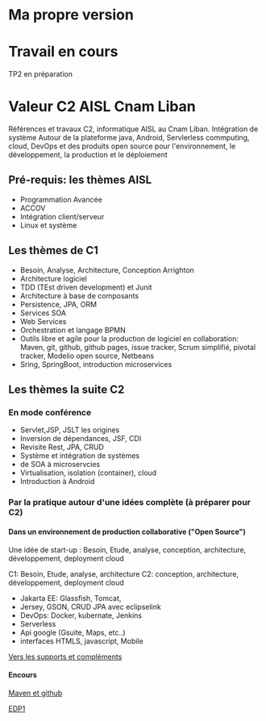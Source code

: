 # Ma propre version

# Travail en cours
TP2 en préparation

# Valeur C2 AISL Cnam Liban

Références et  travaux C2, informatique AISL au Cnam Liban. Intégration de système Autour de la plateforme java, Android, Servlerless commputing, cloud, DevOps et des produits open source pour l'environnement, le développement, la production et le déploiement

## Pré-requis: les thèmes AISL 
* Programmation Avancée
* ACCOV
* Intégration client/serveur
* Linux et système


## Les thèmes de C1
* Besoin, Analyse, Architecture, Conception Arrighton
* Architecture logiciel
* TDD (TEst driven development) et Junit
* Architecture à base de composants
* Persistence, JPA, ORM
* Services SOA
* Web Services
* Orchestration et langage BPMN 
* Outils libre et agile pour la production de logiciel en collaboration: Maven, git, github, github pages, issue tracker, Scrum simplifié, pivotal tracker, Modelio open source, Netbeans
* Sring, SpringBoot, introduction microservices

## Les thèmes la suite C2

### En mode conférence
* Servlet,JSP, JSLT les origines
* Inversion de dépendances, JSF, CDI 
* Revisite Rest, JPA, CRUD
* Système et intégration de systèmes
* de SOA à microservcies
* Virtualisation, isolation (container), cloud
* Introduction à Android


### Par la pratique autour d'une idées complète (à préparer pour C2)

#### Dans un environnement de production collaborative ("Open Source") 

Une idée de start-up : Besoin, Etude, analyse, conception, architecture, développement, deployment cloud

C1:  Besoin, Etude, analyse, architecture
C2:  conception, architecture, développement, deployment cloud

* Jakarta EE: Glassfish, Tomcat,
* Jersey, GSON, CRUD JPA avec eclipselink
* DevOps: Docker, kubernate, Jenkins 
* Serverless 
* Api google (Gsuite, Maps, etc..)
* interfaces HTMLS, javascript, Mobile

[Vers les supports et compléments](support)

#### Encours

[Maven et github](/C1/MavenEtGithub/)

[EDP1](/C1/EDP/edp1/)
